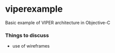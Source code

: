 # viperexample

Basic example of VIPER architecture in Objective-C

### Things to discuss 
  - use of wireframes
